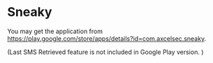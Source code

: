 # Sneaky
You may get the application from https://play.google.com/store/apps/details?id=com.axcelsec.sneaky. 

(Last SMS Retrieved feature is not included in Google Play version. )
